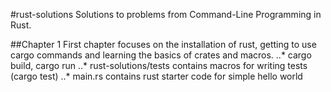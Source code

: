 #rust-solutions
Solutions to problems from Command-Line Programming in Rust.

##Chapter 1
First chapter focuses on the installation of rust, getting to use cargo
commands and learning the basics of crates and macros.
..*     cargo build, cargo run
..*     rust-solutions/tests contains macros for writing tests (cargo test)
..*     main.rs contains rust starter code for simple hello world
